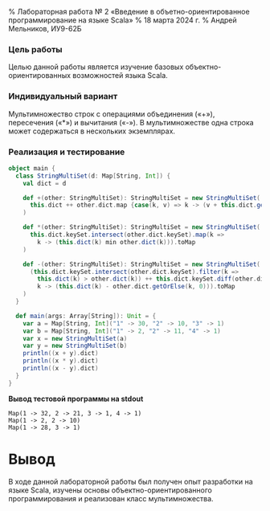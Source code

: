 % Лабораторная работа № 2 «Введение в объетно-ориентированное
  программирование на языке Scala»
% 18 марта 2024 г.
% Андрей Мельников, ИУ9-62Б

### Цель работы
Целью данной работы является изучение базовых объектно-ориентированных возможностей языка Scala.

### Индивидуальный вариант
Мультимножество строк с операциями объединения («+»), пересечения («*») и вычитания («-»). В мультимножестве
одна строка может содержаться в нескольких экземплярах.

### Реализация и тестирование

```scala
object main {
  class StringMultiSet(d: Map[String, Int]) {
    val dict = d

    def +(other: StringMultiSet): StringMultiSet = new StringMultiSet(
      this.dict ++ other.dict.map {case(k, v) => k -> (v + this.dict.getOrElse(k, 0)) }
    )

    def *(other: StringMultiSet): StringMultiSet = new StringMultiSet(
      this.dict.keySet.intersect(other.dict.keySet).map(k =>
        k -> (this.dict(k) min other.dict(k))).toMap
    )

    def -(other: StringMultiSet): StringMultiSet = new StringMultiSet(
      (this.dict.keySet.intersect(other.dict.keySet).filter(k =>
        this.dict(k) > other.dict(k)) ++ this.dict.keySet.diff(other.dict.keySet)).map(k =>
        k -> (this.dict(k) - other.dict.getOrElse(k, 0))).toMap
    )
  }

  def main(args: Array[String]): Unit = {
    var a = Map[String, Int]("1" -> 30, "2" -> 10, "3" -> 1)
    var b = Map[String, Int]("1" -> 2, "2" -> 11, "4" -> 1)
    var x = new StringMultiSet(a)
    var y = new StringMultiSet(b)
    println((x + y).dict)
    println((x * y).dict)
    println((x - y).dict)
  }
}
```

**Вывод тестовой программы на stdout**
```
Map(1 -> 32, 2 -> 21, 3 -> 1, 4 -> 1)
Map(1 -> 2, 2 -> 10)
Map(1 -> 28, 3 -> 1)
```

# Вывод
В ходе данной лабораторной работы был получен опыт разработки на языке Scala, изучены основы
объектно-ориентированного программирования и реализован класс мультимножества.
